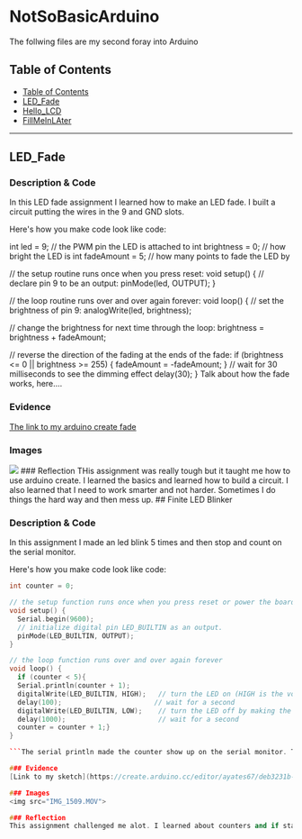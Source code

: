 # NotSoBasicArduino
 The follwing files are my second foray into Arduino
 
 
## Table of Contents
* [Table of Contents](#TableOfContents)
* [LED_Fade](#LED_Fade)
* [Hello_LCD](#Hello_LCD)
* [FillMeInLAter](#FillMeInLAter)
---

## LED_Fade

### Description & Code
In this LED fade assignment I learned how to make an LED fade. I built a circuit putting the wires in the 9 and GND slots.

Here's how you make code look like code:

int led = 9;           // the PWM pin the LED is attached to
int brightness = 0;    // how bright the LED is
int fadeAmount = 5;    // how many points to fade the LED by

// the setup routine runs once when you press reset:
void setup() {
  // declare pin 9 to be an output:
  pinMode(led, OUTPUT);
}

// the loop routine runs over and over again forever:
void loop() {
  // set the brightness of pin 9:
  analogWrite(led, brightness);

  // change the brightness for next time through the loop:
  brightness = brightness + fadeAmount;

  // reverse the direction of the fading at the ends of the fade:
  if (brightness <= 0 || brightness >= 255) {
    fadeAmount = -fadeAmount;
  }
  // wait for 30 milliseconds to see the dimming effect
  delay(30);
}
Talk about how the fade works, here....

### Evidence
[The link to my arduino create fade](https://create.arduino.cc/editor/ayates67/b139f68a-321a-49c1-83cd-8a7b8c837c92)
### Images
<img src="VID_20201120_234720.mkv">
### Reflection
THis assignment was really tough but it taught me how to use arduino create. I learned the basics and learned how to build a circuit. I also learned that I need to work smarter and not harder. Sometimes I do things the hard way and then mess up.
## Finite LED Blinker

### Description & Code

In this assignment I made an led blink 5 times and then stop and count on the serial monitor.


Here's how you make code look like code:

```C++
int counter = 0;

// the setup function runs once when you press reset or power the board
void setup() {
  Serial.begin(9600);
  // initialize digital pin LED_BUILTIN as an output.
  pinMode(LED_BUILTIN, OUTPUT);
}

// the loop function runs over and over again forever
void loop() {
  if (counter < 5){
  Serial.println(counter + 1);
  digitalWrite(LED_BUILTIN, HIGH);   // turn the LED on (HIGH is the voltage level)
  delay(100);                       // wait for a second
  digitalWrite(LED_BUILTIN, LOW);    // turn the LED off by making the voltage LOW
  delay(1000);                       // wait for a second
  counter = counter + 1;}
}

```The serial println made the counter show up on the serial monitor. The if statement made it so if the counter was < 5 then the computer should run the loop again.

### Evidence
[Link to my sketch](https://create.arduino.cc/editor/ayates67/deb3231b-3ad6-4168-be88-0777e440ba62/preview)

### Images
<img src="IMG_1509.MOV">

### Reflection
This assignment challenged me alot. I learned about counters and if statement to make the Led blink five time. With the help of my Dad, I figured out how to make an arduino blink and use a counter in serial monitor.
